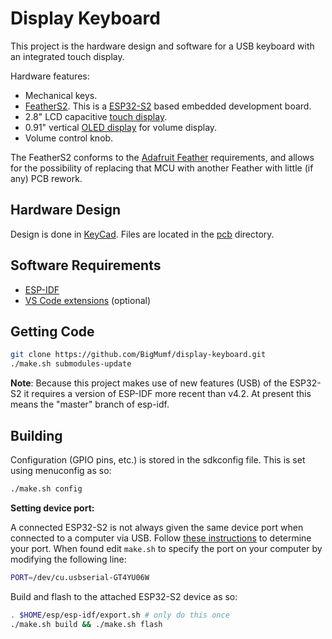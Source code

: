 # Display Keyboard

This project is the hardware design and software for a USB keyboard with an
integrated touch display.

Hardware features:

* Mechanical keys.
* [FeatherS2](https://unexpectedmaker.com/shop/feathers2-esp32-s2). This is a
  [ESP32-S2](https://www.espressif.com/sites/default/files/documentation/esp32-s2_datasheet_en.pdf)
  based embedded development board.
* 2.8" LCD capacitive [touch display](https://www.adafruit.com/product/2770).
* 0.91" vertical [OLED display](https://www.aliexpress.com/item/32672229793.html)
  for volume display.
* Volume control knob.

The FeatherS2 conforms to the [Adafruit Feather](https://www.adafruit.com/feather)
requirements, and allows for the possibility of replacing that MCU with another
Feather with little (if any) PCB rework.

## Hardware Design

Design is done in [KeyCad](https://kicad.org/). Files are located in
the [pcb](pcb) directory.

## Software Requirements

* [ESP-IDF](https://docs.espressif.com/)
* [VS Code extensions](https://docs.espressif.com/projects/esp-idf/en/latest/esp32/get-started/vscode-setup.html)
  (optional)

## Getting Code

```sh
git clone https://github.com/BigMumf/display-keyboard.git
./make.sh submodules-update
```

**Note**: Because this project makes use of new features (USB) of the ESP32-S2
          it requires a version of ESP-IDF more recent than v4.2. At present
          this means the "master" branch of esp-idf.

## Building

Configuration (GPIO pins, etc.) is stored in the sdkconfig file. This is
set using menuconfig as so:

```sh
./make.sh config
```

**Setting device port:**

A connected ESP32-S2 is not always given the same device port when
connected to a computer via USB. Follow
[these instructions](https://docs.espressif.com/projects/esp-idf/en/latest/esp32/get-started/establish-serial-connection.html#check-port-on-windows)
to determine your port. When found edit `make.sh` to specify the
port on your computer by modifying the following line:

```sh
PORT=/dev/cu.usbserial-GT4YU06W
```

Build and flash to the attached ESP32-S2 device as so:

```sh
. $HOME/esp/esp-idf/export.sh # only do this once
./make.sh build && ./make.sh flash
```
